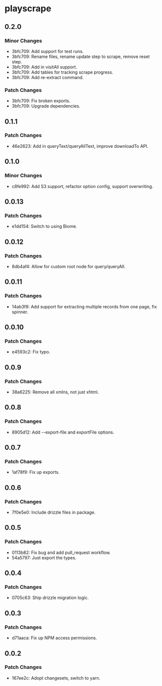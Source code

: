 # playscrape

## 0.2.0

### Minor Changes

- 3bfc709: Add support for test runs.
- 3bfc709: Rename files, rename update step to scrape, remove reset step.
- 3bfc709: Add in visitAll support.
- 3bfc709: Add tables for tracking scrape progress.
- 3bfc709: Add re-extract command.

### Patch Changes

- 3bfc709: Fix broken exports.
- 3bfc709: Upgrade dependencies.

## 0.1.1

### Patch Changes

- 46e2623: Add in queryText/queryAllText, improve downloadTo API.

## 0.1.0

### Minor Changes

- c8fe992: Add S3 support, refactor option config, support overwriting.

## 0.0.13

### Patch Changes

- e1dd154: Switch to using Biome.

## 0.0.12

### Patch Changes

- 8db4af4: Allow for custom root node for query/queryAll.

## 0.0.11

### Patch Changes

- 14ab3f8: Add support for extracting multiple records from one page, fix spinner.

## 0.0.10

### Patch Changes

- e4593c2: Fix typo.

## 0.0.9

### Patch Changes

- 38a6225: Remove all xmlns, not just xhtml.

## 0.0.8

### Patch Changes

- 8905d12: Add --export-file and exportFile options.

## 0.0.7

### Patch Changes

- 1af78f9: Fix up exports.

## 0.0.6

### Patch Changes

- 7f0e5e0: Include drizzle files in package.

## 0.0.5

### Patch Changes

- 0113b82: Fix bug and add pull_request workflow.
- 54a5797: Just export the types.

## 0.0.4

### Patch Changes

- 0705c63: Ship drizzle migration logic.

## 0.0.3

### Patch Changes

- d71aaca: Fix up NPM access permissions.

## 0.0.2

### Patch Changes

- 167ee2c: Adopt changesets, switch to yarn.
